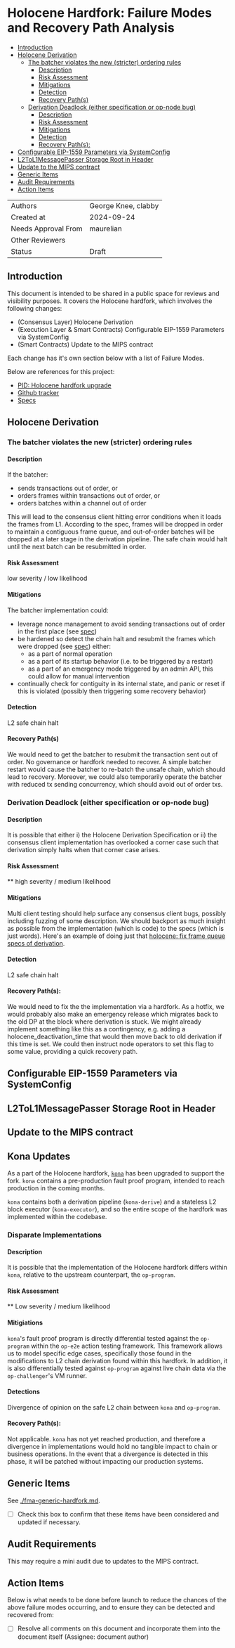 # Holocene Hardfork: Failure Modes and Recovery Path Analysis

<!-- START doctoc generated TOC please keep comment here to allow auto update -->
<!-- DON'T EDIT THIS SECTION, INSTEAD RE-RUN doctoc TO UPDATE -->

- [Introduction](#introduction)
- [Holocene Derivation](#holocene-derivation)
  - [The batcher violates the new (stricter) ordering rules](#the-batcher-violates-the-new-stricter-ordering-rules)
    - [Description](#description)
    - [Risk Assessment](#risk-assessment)
    - [Mitigations](#mitigations)
    - [Detection](#detection)
    - [Recovery Path(s)](#recovery-paths)
  - [Derivation Deadlock (either specification or op-node bug)](#derivation-deadlock-either-specification-or-op-node-bug)
    - [Description](#description-1)
    - [Risk Assessment](#risk-assessment-1)
    - [Mitigations](#mitigations-1)
    - [Detection](#detection-1)
    - [Recovery Path(s):](#recovery-paths)
- [Configurable EIP-1559 Parameters via SystemConfig](#configurable-eip-1559-parameters-via-systemconfig)
- [L2ToL1MessagePasser Storage Root in Header](#l2tol1messagepasser-storage-root-in-header)
- [Update to the MIPS contract](#update-to-the-mips-contract)
- [Generic Items](#generic-items)
- [Audit Requirements](#audit-requirements)
- [Action Items](#action-items)

<!-- END doctoc generated TOC please keep comment here to allow auto update -->

|                     |                     |
| ------------------- | ------------------- |
| Authors             | George Knee, clabby |
| Created at          | 2024-09-24          |
| Needs Approval From | maurelian           |
| Other Reviewers     |                     |
| Status              | Draft               |

## Introduction

This document is intended to be shared in a public space for reviews and visibility purposes. It covers the Holocene hardfork, which involves the following changes:

- (Consensus Layer) Holocene Derivation
- (Execution Layer & Smart Contracts) Configurable EIP-1559 Parameters via SystemConfig
- (Smart Contracts) Update to the MIPS contract

Each change has it's own section below with a list of Failure Modes.

Below are references for this project:

- [PID: Holocene hardfork upgrade](https://www.notion.so/PID-Holocene-hardfork-upgrade-00ee1ffc414a407088fdb49841771527?pvs=21)
- [Github tracker](https://github.com/orgs/ethereum-optimism/projects/84/views/6)
- [Specs](https://specs.optimism.io/protocol/holocene/derivation.html?highlight=holocene#holocene-derivation)

## Holocene Derivation

### The batcher violates the new (stricter) ordering rules

#### Description

If the batcher:

- sends transactions out of order, or
- orders frames within transactions out of order, or
- orders batches within a channel out of order

This will lead to the consensus client hitting error conditions when it loads the frames from L1. According to the spec, frames will be dropped in order to maintain a contiguous frame queue, and out-of-order batches will be dropped at a later stage in the derivation pipeline. The safe chain would halt until the next batch can be resubmitted in order.

#### Risk Assessment

low severity / low likelihood

#### Mitigations

The batcher implementation could:

- leverage nonce management to avoid sending transactions out of order in the first place (see [spec](https://specs.optimism.io/protocol/holocene/derivation.html?highlight=holocene#batcher-hardening))
- be hardened so detect the chain halt and resubmit the frames which were dropped (see [spec](https://specs.optimism.io/protocol/holocene/derivation.html?highlight=holocene#batcher-hardening)) either:
  - as a part of normal operation
  - as a part of its startup behavior (i.e. to be triggered by a restart)
  - as a part of an emergency mode triggered by an admin API, this could allow for manual intervention
- continually check for contiguity in its internal state, and panic or reset if this is violated (possibly then triggering some recovery behavior)

#### Detection

L2 safe chain halt

#### Recovery Path(s)

We would need to get the batcher to resubmit the transaction sent out of order. No governance or hardfork needed to recover. A simple batcher restart would cause the batcher to re-batch the unsafe chain, which should lead to recovery. Moreover, we could also temporarily operate the batcher with reduced tx sending concurrency, which should avoid out of order txs.

### Derivation Deadlock (either specification or op-node bug)

#### Description

It is possible that either i) the Holocene Derivation Specification or ii) the consensus client implementation has overlooked a corner case such that derivation simply halts when that corner case arises.

#### Risk Assessment

\*\* high severity / medium likelihood

#### Mitigations

Multi client testing should help surface any consensus client bugs, possibly including fuzzing of some description.
We should backport as much insight as possible from the implementation (which is code) to the specs (which is just words). Here's an example of doing just that [holocene: fix frame queue specs of derivation](https://github.com/ethereum-optimism/specs/pull/386).

#### Detection

L2 safe chain halt

#### Recovery Path(s):

We would need to fix the the implementation via a hardfork. As a hotfix, we would probably also make an emergency release which migrates back to the old DP at the block where derivation is stuck. We might already implement something like this as a contingency, e.g. adding a holocene_deactivation_time that would then move back to old derivation if this time is set. We could then instruct node operators to set this flag to some value, providing a quick recovery path.

## Configurable EIP-1559 Parameters via SystemConfig

## L2ToL1MessagePasser Storage Root in Header

## Update to the MIPS contract

## Kona Updates

As a part of the Holocene hardfork, [`kona`](https://github.com/anton-rs/kona) has been upgraded to support the fork.
`kona` contains a pre-production fault proof program, intended to reach production in the coming months.

`kona` contains both a derivation pipeline (`kona-derive`) and a stateless L2 block executor (`kona-executor`),
and so the entire scope of the hardfork was implemented within the codebase.

### Disparate Implementations

#### Description

It is possible that the implementation of the Holocene hardfork differs within `kona`, relative to the upstream 
counterpart, the `op-program`.

#### Risk Assessment

\*\* Low severity / medium likelihood

#### Mitigiations

`kona`'s fault proof program is directly differential tested against the `op-program` within the `op-e2e` action
testing framework. This framework allows us to model specific edge cases, specifically those found in the modifications
to L2 chain derivation found within this hardfork. In addition, it is also differentially tested against `op-program`
against live chain data via the `op-challenger`'s VM runner.

#### Detections

Divergence of opinion on the safe L2 chain between `kona` and `op-program`.

#### Recovery Path(s):

Not applicable. `kona` has not yet reached production, and therefore a divergence in implementations would hold no
tangible impact to chain or business operations. In the event that a divergence is detected in this phase, it will
be patched without impacting our production systems.

## Generic Items

See [./fma-generic-hardfork.md](./fma-generic-hardfork.md).

- [ ] Check this box to confirm that these items have been considered and updated if necessary.

## Audit Requirements

This may require a mini audit due to updates to the MIPS contract.

## Action Items

Below is what needs to be done before launch to reduce the chances of the above failure modes occurring, and to ensure they can be detected and recovered from:

- [ ] Resolve all comments on this document and incorporate them into the document itself (Assignee: document author)
